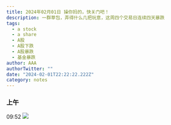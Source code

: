 ```yaml
---
title: 2024年02月01日 操你妈的，快关门吧！
description: 一群草包，弄得什么几把玩意，这周四个交易日连续四天暴跌
tags:
  - a stock
  - a share
  - A股
  - A股下跌
  - A股暴跌
  - 基金暴跌
author: AAA
authorTwitter: ""
date: "2024-02-01T22:22:22.222Z"
category: notes
---
```


### 上午

09:52
<img src="/images/uploads/2024-02/20240201-zs-as-09.52.png">